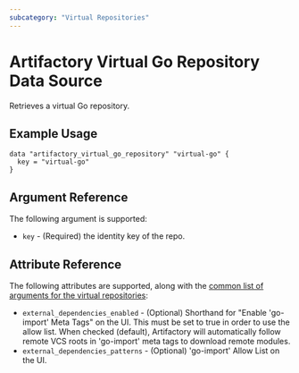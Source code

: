 ```yaml
---
subcategory: "Virtual Repositories"
---
```

# Artifactory Virtual Go Repository Data Source

Retrieves a virtual Go repository.

## Example Usage

```hcl
data "artifactory_virtual_go_repository" "virtual-go" {
  key = "virtual-go"
}
```

## Argument Reference

The following argument is supported:

* `key` - (Required) the identity key of the repo.

## Attribute Reference

The following attributes are supported, along with the [common list of arguments for the virtual repositories](../resources/virtual.md):

* `external_dependencies_enabled` - (Optional) Shorthand for "Enable 'go-import' Meta Tags" on the UI. This must be set to true in order to use the allow list. 
  When checked (default), Artifactory will automatically follow remote VCS roots in 'go-import' meta tags to download remote modules.
* `external_dependencies_patterns` - (Optional) 'go-import' Allow List on the UI.
